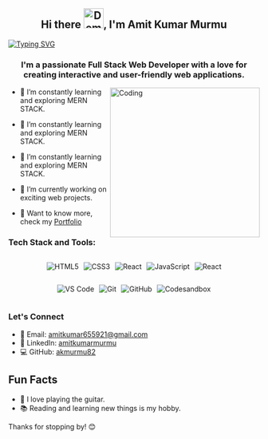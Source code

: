 <h2 align='center'>Hi there <img src="https://media.tenor.com/SNL9_xhZl9oAAAAi/waving-hand-joypixels.gif" alt="Demo" width="40" />, I'm Amit Kumar 
Murmu
</h2>

<a href="https://git.io/typing-svg"><img src="https://readme-typing-svg.demolab.com?font=Fira+Code&weight=100&size=31&duration=1996&pause=1500&color=613DC1&center=true&vCenter=true&random=false&width=1200&height=70&lines=I'm+a+passionate+Full+Stack+Web+Developer+from+Jharkhand" alt="Typing SVG" /></a>

<h3 align='center'>I'm a passionate Full Stack Web Developer with a love for creating interactive and user-friendly web applications.</h3>

<img align="right" alt="Coding" width="300" src='https://camo.githubusercontent.com/cae12fddd9d6982901d82580bdf321d81fb299141098ca1c2d4891870827bf17/68747470733a2f2f6d69726f2e6d656469756d2e636f6d2f6d61782f313336302f302a37513379765349765f7430696f4a2d5a2e676966' />


- 🌱 I’m constantly learning and exploring MERN STACK.

- 🌱 I’m constantly learning and exploring MERN STACK.

- 🌱 I’m constantly learning and exploring MERN STACK.

- 🚀 I’m currently working on exciting web projects.

- 💬 Want to know more, check my [Portfolio](https://akmurmu82.github.io)


### Tech Stack and Tools:

<div style="width:fit-content; display: flex; 
gap:10px; justify-content: space-around; margin: auto">

![HTML5](https://img.shields.io/badge/HTML5-E34F26?style=for-the-badge&logo=html5&logoColor=white)

![CSS3](https://img.shields.io/badge/CSS3-1572B6?style=for-the-badge&logo=css3&logoColor=white)

![React](https://img.shields.io/badge/React-61DAFB?style=for-the-badge&logo=react&logoColor=white)

![JavaScript](https://img.shields.io/badge/JavaScript-F7DF1E?style=for-the-badge&logo=javascript&logoColor=black)

![React](https://img.shields.io/badge/React-61DAFB?style=for-the-badge&logo=react&logoColor=white)

</div>
<div style="width:fit-content; display: flex; 
gap:10px; justify-content: space-around; margin: auto">

   ![VS Code](https://img.shields.io/badge/VS_Code-007ACC?style=for-the-badge&logo=visual-studio-code&logoColor=white)
   
   ![Git](https://img.shields.io/badge/Git-F05032?style=for-the-badge&logo=git&logoColor=white)
   
   ![GitHub](https://img.shields.io/badge/GitHub-181717?style=for-the-badge&logo=github&logoColor=white)
   
   ![Codesandbox](https://img.shields.io/badge/Codesandbox-000000?style=for-the-badge&logo=codesandbox&logoColor=white)
</div>

### Let's Connect

- 📧 Email: amitkumar655921@gmail.com
- 📱 LinkedIn: [amitkumarmurmu](#)
- 💻 GitHub: [akmurmu82](https://github.com/akmurmu82)

## Fun Facts

- 🎸 I love playing the guitar.
- 📚 Reading and learning new things is my hobby.

Thanks for stopping by! 😊
